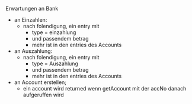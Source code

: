 Erwartungen an Bank
* an Einzahlen:
  * nach folendigung, ein entry mit
    * type = einzahlung
    * und passendem betrag
    * mehr ist in den entries des Accounts
* an Auszahlung:
  * nach folendigung, ein entry mit
    * type = Auszahlung
    * und passendem betrag
    * mehr ist in den entries des Accounts
* an Account erstellen;
    * ein account wird returned wenn getAccount mit der accNo danach aufgeruffen wird